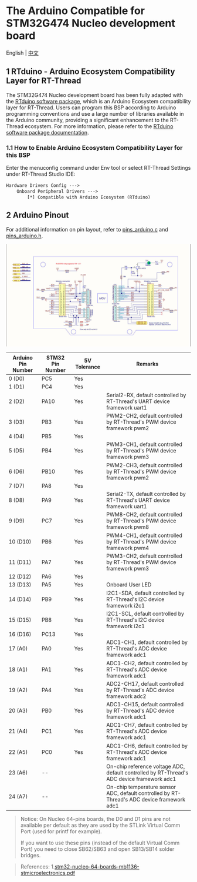 # The Arduino Compatible for STM32G474 Nucleo development board

English | [中文](https://github.com/kurisaW/rt-thread/blob/g474_rtdu/bsp/stm32/stm32g474-st-nucleo/applications/arduino_pinout/README_zh.md)

## 1 RTduino - Arduino Ecosystem Compatibility Layer for RT-Thread

The STM32G474 Nucleo development board has been fully adapted with the [RTduino software package](https://github.com/RTduino/RTduino), which is an Arduino Ecosystem compatibility layer for RT-Thread. Users can program this BSP according to Arduino programming conventions and use a large number of libraries available in the Arduino community, providing a significant enhancement to the RT-Thread ecosystem. For more information, please refer to the [RTduino software package documentation](https://github.com/RTduino/RTduino).

### 1.1 How to Enable Arduino Ecosystem Compatibility Layer for this BSP 

Enter the menuconfig command under Env tool or select RT-Thread Settings under RT-Thread Studio IDE:

```Kconfig
Hardware Drivers Config --->
    Onboard Peripheral Drivers --->
        [*] Compatible with Arduino Ecosystem (RTduino)
```

## 2 Arduino Pinout

For additional information on pin layout, refer to [pins_arduino.c](pins_arduino.c) and [pins_arduino.h](pins_arduino.h).

![stm32g474-nucleo-pinout.jpg](./stm32g474-nucleo-pinout.jpg)

| Arduino Pin Number  | STM32 Pin Number | 5V Tolerance | Remarks |
| ------------------- | --------- | ---- | ------------------------------------------------------------------------- |
| 0 (D0) | PC5 | Yes |  |
| 1 (D1) | PC4 | Yes |  |
| 2 (D2) | PA10 | Yes | Serial2-RX, default controlled by RT-Thread's UART device framework uart1 |
| 3 (D3) | PB3 | Yes | PWM2-CH2, default controlled by RT-Thread's PWM device framework pwm2 |
| 4 (D4) | PB5 | Yes |  |
| 5 (D5) | PB4 | Yes | PWM3-CH1, default controlled by RT-Thread's PWM device framework pwm3 |
| 6 (D6) | PB10 | Yes | PWM2-CH3, default controlled by RT-Thread's PWM device framework pwm2 |
| 7 (D7) | PA8 | Yes |  |
| 8 (D8) | PA9 | Yes | Serial2-TX, default controlled by RT-Thread's UART device framework uart1 |
| 9 (D9) | PC7 | Yes | PWM8-CH2, default controlled by RT-Thread's PWM device framework pwm8 |
| 10 (D10) | PB6 | Yes | PWM4-CH1, default controlled by RT-Thread's PWM device framework pwm4 |
| 11 (D11) | PA7 | Yes | PWM3-CH2, default controlled by RT-Thread's PWM device framework pwm3 |
| 12 (D12) | PA6 | Yes |  |
| 13 (D13) | PA5 | Yes | Onboard User LED |
| 14 (D14) | PB9 | Yes | I2C1-SDA, default controlled by RT-Thread's I2C device framework i2c1 |
| 15 (D15) | PB8 | Yes | I2C1-SCL, default controlled by RT-Thread's I2C device framework i2c1 |
| 16 (D16) | PC13 | Yes |  |
| 17 (A0) | PA0 | Yes | ADC1-CH1, default controlled by RT-Thread's ADC device framework adc1 |
| 18 (A1) | PA1 | Yes | ADC1-CH2, default controlled by RT-Thread's ADC device framework adc1 |
| 19 (A2) | PA4 | Yes | ADC2-CH17, default controlled by RT-Thread's ADC device framework adc2 |
| 20 (A3) | PB0 | Yes | ADC1-CH15, default controlled by RT-Thread's ADC device framework adc1 |
| 21 (A4) | PC1 | Yes | ADC1-CH7, default controlled by RT-Thread's ADC device framework adc1 |
| 22 (A5) | PC0 | Yes | ADC1-CH6, default controlled by RT-Thread's ADC device framework adc1 |
| 23 (A6) | -- |  | On-chip reference voltage ADC, default controlled by RT-Thread's ADC device framework adc1 |
| 24 (A7) | -- |  | On-chip temperature sensor ADC, default controlled by RT-Thread's ADC device framework adc1 |

> Notice:
> On Nucleo 64-pins boards, the D0 and D1 pins are not available per default as they are used by the STLink Virtual Comm Port (used for printf for example).
>
>If you want to use these pins (instead of the default Virtual Comm Port) you need to close SB62/SB63 and open SB13/SB14 solder bridges.

> References:
> 1.[stm32-nucleo-64-boards-mb1136-stmicroelectronics.pdf](https://www.st.com/resource/en/user_manual/dm00105823-stm32-nucleo-64-boards-mb1136-stmicroelectronics.pdf)